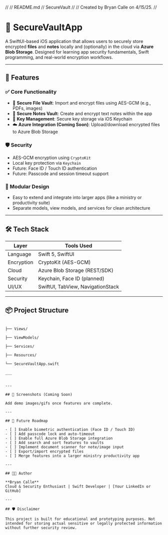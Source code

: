 //
//  README.md
//  SecureVault
//
//  Created by Bryan Calle on 4/15/25.
//

# 🔐 SecureVaultApp

A SwiftUI-based iOS application that allows users to securely store encrypted **files** and **notes** locally and (optionally) in the cloud via **Azure Blob Storage**. Designed for learning app security fundamentals, Swift programming, and real-world encryption workflows.

---

## 🚀 Features

### ✅ Core Functionality
- 📁 **Secure File Vault**: Import and encrypt files using AES-GCM (e.g., PDFs, images)
- 📝 **Secure Notes Vault**: Create and encrypt text notes within the app
- 🔑 **Key Management**: Secure key storage via iOS Keychain
- ☁️ **Azure Integration (Coming Soon)**: Upload/download encrypted files to Azure Blob Storage

### 🛡 Security
- AES-GCM encryption using `CryptoKit`
- Local key protection via `Keychain`
- Future: Face ID / Touch ID authentication
- Future: Passcode and session timeout support

### 🧩 Modular Design
- Easy to extend and integrate into larger apps (like a ministry or productivity suite)
- Separate models, view models, and services for clean architecture

---

## 🛠 Tech Stack

| Layer        | Tools Used                        |
|--------------|-----------------------------------|
| Language     | Swift 5, SwiftUI                  |
| Encryption   | CryptoKit (AES-GCM)               |
| Cloud        | Azure Blob Storage (REST/SDK)     |
| Security     | Keychain, Face ID (planned)       |
| UI/UX        | SwiftUI, TabView, NavigationStack |

---

## 📦 Project Structure

```├── Models/
                                                                                                                                                                                        ├── Views/
                                                                                                                                                                                        ├── ViewModels/
                                                                                                                                                                                        ├── Services/
                                                                                                                                                                                        ├── Resources/
                                                                                                                                                                                        └── SecureVaultApp.swift

___


---

## 📸 Screenshots (Coming Soon)

Add demo images/gifs once features are complete.

---

## 🧠 Future Roadmap

- [ ] Enable biometric authentication (Face ID / Touch ID)
- [ ] Add passcode lock and auto-timeout
- [ ] Enable full Azure Blob Storage integration
- [ ] Add search and sort features to vaults
- [ ] Implement document scanner for note/image input
- [ ] Export/import encrypted files
- [ ] Merge features into a larger ministry productivity app

---

## 👨‍💻 Author

**Bryan Calle**  
Cloud & Security Enthusiast | Swift Developer | [Your LinkedIn or GitHub]

---

## 🛡 Disclaimer

This project is built for educational and prototyping purposes. Not intended for storing actual sensitive or legally protected information without further security review.
